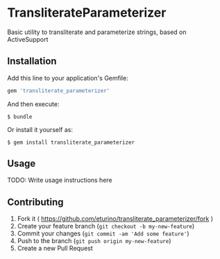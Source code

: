 # TransliterateParameterizer

Basic utility to transliterate and parameterize strings, based on ActiveSupport

## Installation

Add this line to your application's Gemfile:

```ruby
gem 'transliterate_parameterizer'
```

And then execute:

    $ bundle

Or install it yourself as:

    $ gem install transliterate_parameterizer

## Usage

TODO: Write usage instructions here

## Contributing

1. Fork it ( https://github.com/eturino/transliterate_parameterizer/fork )
2. Create your feature branch (`git checkout -b my-new-feature`)
3. Commit your changes (`git commit -am 'Add some feature'`)
4. Push to the branch (`git push origin my-new-feature`)
5. Create a new Pull Request
